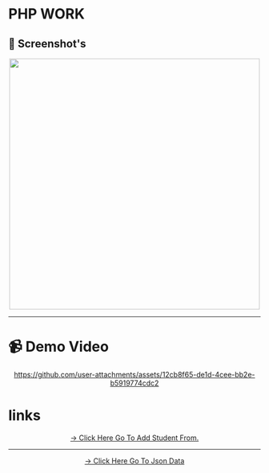 # PHP WORK


## 📸 Screenshot's

<div align="center">
   <img src="https://github.com/user-attachments/assets/3374eac7-e29c-4d4e-82bb-79d209bdd786" height="500">
</div>

---

# 📹 Demo Video

<div align="center">


https://github.com/user-attachments/assets/12cb8f65-de1d-4cee-bb2e-b5919774cdc2



</div>



# links

<div align="center">



<a href="https://api.omgcreation.in/">→ Click Here Go To Add Student From.</a>

---

<a href="https://api.omgcreation.in/usersjson.php">→ Click Here Go To Json Data</a>


</div>
